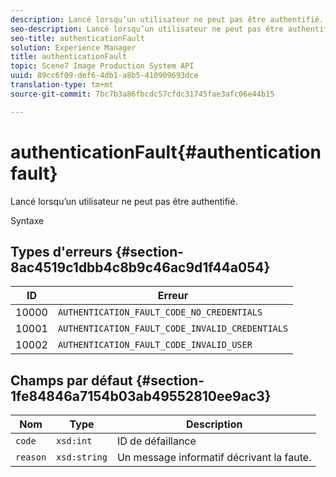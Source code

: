 ```yaml
---
description: Lancé lorsqu’un utilisateur ne peut pas être authentifié.
seo-description: Lancé lorsqu’un utilisateur ne peut pas être authentifié.
seo-title: authenticationFault
solution: Experience Manager
title: authenticationFault
topic: Scene7 Image Production System API
uuid: 89cc6f09-def6-4db1-a8b5-410909693dce
translation-type: tm+mt
source-git-commit: 7bc7b3a86fbcdc57cfdc31745fae3afc06e44b15

---
```



# authenticationFault{#authenticationfault}

Lancé lorsqu’un utilisateur ne peut pas être authentifié.

Syntaxe

## Types d&#39;erreurs {#section-8ac4519c1dbb4c8b9c46ac9d1f44a054}

| ID | Erreur |
|---|---|
| 10000 | `AUTHENTICATION_FAULT_CODE_NO_CREDENTIALS` |
| 10001 | `AUTHENTICATION_FAULT_CODE_INVALID_CREDENTIALS` |
| 10002 | `AUTHENTICATION_FAULT_CODE_INVALID_USER` |

## Champs par défaut {#section-1fe84846a7154b03ab49552810ee9ac3}

| Nom | Type | Description |
|---|---|---|
| `code` | `xsd:int` | ID de défaillance |
| `reason` | `xsd:string` | Un message informatif décrivant la faute. |


